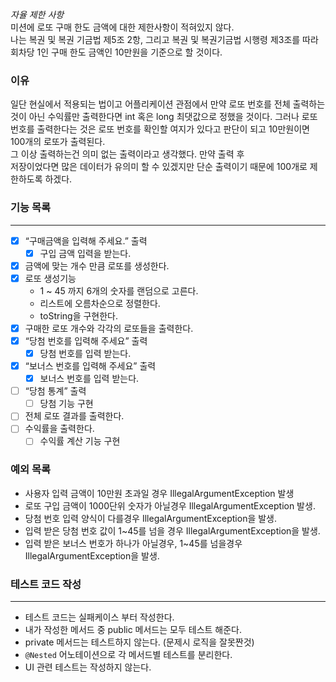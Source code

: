 *자율 제한 사항*   
미션에 로또 구매 한도 금액에 대한 제한사항이 적혀있지 않다.  
나는 복권 및 복권 기금법 제5조 2항, 그리고 복권 및 복권기금법 시행령 제3조를 따라 회차당 1인 구매 한도 금액인 10만원을 기준으로 할 것이다.

### 이유   
일단 현실에서 적용되는 법이고 어플리케이션 관점에서 만약
로또 번호를 전체 출력하는것이 아닌 수익률만 출력한다면 int 혹은 long
최댓값으로 정했을 것이다. 그러나 로또 번호를 출력한다는 것은 로또 번호를 확인할 여지가 있다고 판단이 되고 10만원이면 100개의 로또가 출력된다.   
그 이상 출력하는건 의미 없는 출력이라고 생각했다. 만약 출력 후   
저장이었다면 많은 데이터가 유의미 할 수 있겠지만 단순 출력이기 때문에 100개로 제한하도록 하겠다.

### 기능 목록

---

- [x] “구매금액을 입력해 주세요.” 출력
    - [x] 구입 금액 입력을 받는다.
- [x] 금액에 맞는 개수 만큼 로또를 생성한다.
- [x] 로또 생성기능
    - 1 ~ 45 까지 6개의 숫자를 랜덤으로 고른다.
    - 리스트에 오름차순으로 정렬한다.
    - toString을 구현한다.
- [x] 구매한 로또 개수와 각각의 로또들을 출력한다.
- [x] “당첨 번호를 입력해 주세요” 출력
    - [x] 당첨 번호를 입력 받는다.
- [x] “보너스 번호를 입력해 주세요” 출력
    - [x] 보너스 번호를 입력 받는다.
- [ ] “당첨 통계” 출력
    - [ ] 당첨 기능 구현
- [ ] 전체 로또 결과를 출력한다.
- [ ] 수익률을 출력한다.
    - [ ] 수익률 계산 기능 구현

### 예외 목록

- 사용자 입력 금액이 10만원 초과일 경우 IllegalArgumentException 발생
- 로또 구입 금액이 1000단위 숫자가 아닐경우 IllegalArgumentException 발생.
- 당첨 번호 입력 양식이 다를경우 IllegalArgumentException을 발생.
- 입력 받은 당첨 번호 값이 1~45를 넘을 경우 IllegalArgumentException을 발생.
- 입력 받은 보너스 번호가 하나가 아닐경우, 1~45를 넘을경우 IllegalArgumentException을 발생.

### 테스트 코드 작성

---

- 테스트 코드는 실패케이스 부터 작성한다.
- 내가 작성한 메서드 중  public 메서드는 모두 테스트 해준다.
- private 메서드는 테스트하지 않는다. (문제시 로직을 잘못짠것)
- `@Nested` 어노테이션으로 각 메서드별 테스트를 분리한다.
- UI 관련 테스트는 작성하지 않는다.